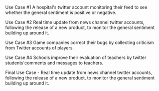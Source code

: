 Use Case #1 A hospital's twitter account monitoring their feed to see whether the general sentiment is positive or negative.


Use Case #2 Real time update from news channel twitter accounts, following the release of a new product, to monitor the general sentiment building up around it.


Use Case #3 Game companies correct their bugs by collecting criticism from Twitter accounts of players.


Use Case #4 Schools improve their evaluation of teachers by twitter students'comments and messages to teachers.

Final Use Case - Real time update from news channel twitter accounts, following the release of a new product, to monitor the general sentiment building up around it.
